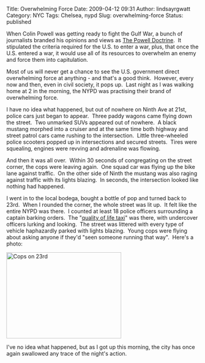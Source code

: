 Title: Overwhelming Force
Date: 2009-04-12 09:31
Author: lindsayrgwatt
Category: NYC
Tags: Chelsea, nypd
Slug: overwhelming-force
Status: published

When Colin Powell was getting ready to fight the Gulf War, a bunch of journalists branded his opinions and views as [The Powell Doctrine](http://en.wikipedia.org/wiki/Powell_Doctrine).  It stipulated the criteria required for the U.S. to enter a war, plus, that once the U.S. entered a war, it would use all of its resources to overwhelm an enemy and force them into capitulation.

Most of us will never get a chance to see the U.S. government direct overwhelming force at anything - and that's a good think.  However, every now and then, even in civil society, it pops up.  Last night as I was walking home at 2 in the morning, the NYPD was practising their brand of overwhelming force.

I have no idea what happened, but out of nowhere on Ninth Ave at 21st, police cars just began to appear.  Three paddy wagons came flying down the street.  Two unmarked SUVs appeared out of nowhere.  A black mustang morphed into a cruiser and at the same time both highway and street patrol cars came rushing to the intersection.  Little three-wheeled police scooters popped up in intersections and secured streets.  Tires were squealing, engines were revving and adrenaline was flowing.

And then it was all over.  Within 30 seconds of congregating on the street corner, the cops were leaving again.  One squad car was flying up the bike lane against traffic.  On the other side of Ninth the mustang was also raging against traffic with its lights blazing.  In seconds, the intersection looked like nothing had happened.

I went in to the local bodega, bought a bottle of pop and turned back to 23rd.  When I rounded the corner, the whole street was lit up.  It felt like the entire NYPD was there.  I counted at least 18 police officers surrounding a captain barking orders.  The "[quality of life taxi](http://www.theblurb.com.au/Issue96/LushLife.htm)" was there, with undercover officers lurking and looking.  The street was littered with every type of vehicle haphazardly parked with lights blazing.  Young cops were flying about asking anyone if they'd "seen someone running that way".  Here's a photo:

<img src="{static}/images/2009/04/img_0026-300x225.jpg" title="Cops on 23rd" class="aligncenter size-medium " width="300" height="225" alt="Cops on 23rd" />

I've no idea what happened, but as I got up this morning, the city has once again swallowed any trace of the night's action.
